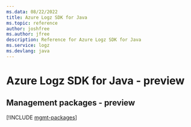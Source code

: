 ```yaml
---
ms.data: 08/22/2022
title: Azure Logz SDK for Java
ms.topic: reference
author: joshfree
ms.author: jfree
description: Reference for Azure Logz SDK for Java
ms.service: logz
ms.devlang: java
---
```

# Azure Logz SDK for Java - preview

## Management packages - preview
[!INCLUDE [mgmt-packages](logz-mgmt-index.md)]